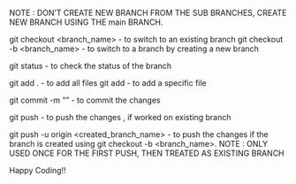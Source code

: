 NOTE : DON’T CREATE NEW BRANCH FROM THE SUB BRANCHES, CREATE NEW BRANCH USING THE main BRANCH.

git checkout <branch_name> - to switch to an existing branch
git checkout -b <branch_name> - to switch to a branch by creating a new branch

git status - to check the status of the branch

git add . - to add all files
git add <filename> - to add a specific file 

git commit -m “<message>” -  to commit the changes

git push - to push the changes , if worked on existing branch

git push -u origin <created_branch_name> - to push the changes if the branch is created using
                                           git checkout -b <branch_name>. 
                                           NOTE : ONLY USED ONCE FOR THE FIRST PUSH, THEN TREATED AS EXISTING BRANCH


Happy Coding!!